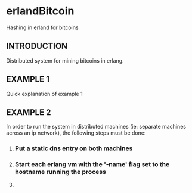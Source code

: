 # erlandBitcoin
Hashing in erland for bitcoins

## INTRODUCTION
Distributed system for mining bitcoins in erlang.

## EXAMPLE 1
Quick explanation of example 1

## EXAMPLE 2
In order to run the system in distributed machines (ie: separate machines across an ip network), the following steps must be done:

1. ### Put a static dns entry on both machines
2. ### Start each erlang vm with the '-name' flag set to the hostname running the process
3. 
